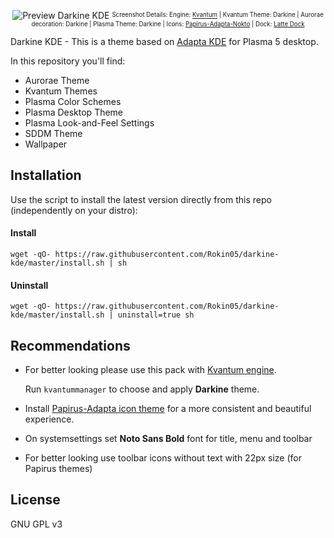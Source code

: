 <p align="center">
  <img src="https://raw.githubusercontent.com/Rokin05/darkine-kde/master/INFO/preview.1.png" alt="Preview Darkine KDE"/>
  <sup><sub>Screenshot Details: Engine: <a href="https://github.com/tsujan/Kvantum/tree/master/Kvantum">Kvantum</a> | Kvantum Theme: Darkine | Aurorae decoration: Darkine | Plasma Theme: Darkine | Icons: <a href="https://github.com/PapirusDevelopmentTeam/papirus-icon-theme">Papirus-Adapta-Nokto</a> | Dock: <a href="https://github.com/psifidotos/Latte-Dock">Latte Dock</a></sub></sup>
</p>

Darkine KDE - This is a theme based on [Adapta KDE](https://github.com/PapirusDevelopmentTeam/adapta-kde) for Plasma 5 desktop.

In this repository you'll find:

- Aurorae Theme
- Kvantum Themes
- Plasma Color Schemes
- Plasma Desktop Theme
- Plasma Look-and-Feel Settings
- SDDM Theme
- Wallpaper

## Installation

Use the script to install the latest version directly from this repo (independently on your distro):

#### Install

```
wget -qO- https://raw.githubusercontent.com/Rokin05/darkine-kde/master/install.sh | sh
```

#### Uninstall

```
wget -qO- https://raw.githubusercontent.com/Rokin05/darkine-kde/master/install.sh | uninstall=true sh
```

## Recommendations

- For better looking please use this pack with [Kvantum engine](https://github.com/tsujan/Kvantum/tree/master/Kvantum).

  Run `kvantummanager` to choose and apply **Darkine** theme.

- Install [Papirus-Adapta icon theme](https://github.com/PapirusDevelopmentTeam/papirus-icon-theme) for a more consistent and beautiful experience.

- On systemsettings set **Noto Sans Bold** font for title, menu and toolbar

- For better looking use toolbar icons without text with 22px size (for Papirus themes)


## License

GNU GPL v3
 
